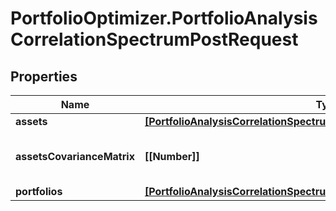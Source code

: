 # PortfolioOptimizer.PortfolioAnalysisCorrelationSpectrumPostRequest

## Properties

Name | Type | Description | Notes
------------ | ------------- | ------------- | -------------
**assets** | [**[PortfolioAnalysisCorrelationSpectrumPostRequestOneOf1AssetsInner]**](PortfolioAnalysisCorrelationSpectrumPostRequestOneOf1AssetsInner.md) |  | 
**assetsCovarianceMatrix** | **[[Number]]** | assetsCovarianceMatrix[i][j] is the covariance between the asset i and the asset j | 
**portfolios** | [**[PortfolioAnalysisCorrelationSpectrumPostRequestOneOf1PortfoliosInner]**](PortfolioAnalysisCorrelationSpectrumPostRequestOneOf1PortfoliosInner.md) |  | 



